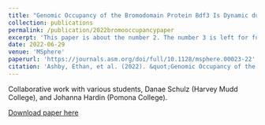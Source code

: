 ```yaml
---
title: "Genomic Occupancy of the Bromodomain Protein Bdf3 Is Dynamic during Differentiation of African Trypanosomes from Bloodstream to Procyclic Forms"
collection: publications
permalink: /publication/2022bromooccupancypaper
excerpt: 'This paper is about the number 2. The number 3 is left for future work.'
date: 2022-06-29
venue: 'MSphere'
paperurl: 'https://journals.asm.org/doi/full/10.1128/msphere.00023-22'
citation: 'Ashby, Ethan, et al. (2022). &quot;Genomic Occupancy of the Bromodomain Protein Bdf3 Is Dynamic during Differentiation of African Trypanosomes from Bloodstream to Procyclic Forms.&quot; <i>MSphere </i>. 7(3).'
---
```


Collaborative work with various students, Danae Schulz (Harvey Mudd College), and Johanna Hardin (Pomona College).

[Download paper here](https://journals.asm.org/doi/full/10.1128/msphere.00023-22)

